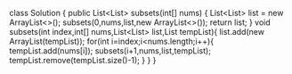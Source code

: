 class Solution {
public List<List<Integer>> subsets(int[] nums) {
List<List<Integer>> list = new ArrayList<>();
subsets(0,nums,list,new ArrayList<>());
return list;
}
void subsets(int index,int[] nums,List<List<Integer>> list,List<Integer> tempList){
list.add(new ArrayList(tempList));
for(int i=index;i<nums.length;i++){
tempList.add(nums[i]);
subsets(i+1,nums,list,tempList);
tempList.remove(tempList.size()-1);
}
}
}